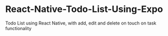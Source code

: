 # React-Native-Todo-List-Using-Expo
Todo List using React Native, with add, edit and delete on touch on task functionality
